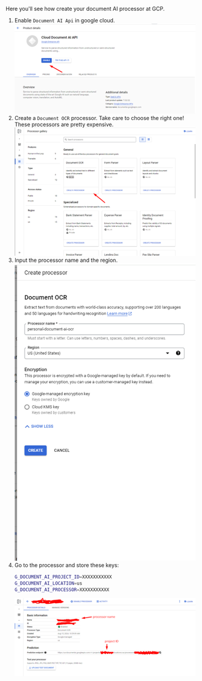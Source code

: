 Here you'll see how create your document AI processor at GCP.

1. Enable `Document AI Api` in google cloud.
    ![enable doc ai api](/docs/assets/create_document_ai_processor/image_1.png)
2. Create a `Document OCR` processor. Take care to choose the right one! These processors are pretty expensive.
    ![choose processor](/docs/assets/create_document_ai_processor/image_2.png)
3. Input the processor name and the region. 
    ![fill processor inputs](/docs/assets/create_document_ai_processor/image_3.png)
4. Go to the processor and store these keys: 
    ```bash
    G_DOCUMENT_AI_PROJECT_ID=XXXXXXXXXXX
    G_DOCUMENT_AI_LOCATION=us
    G_DOCUMENT_AI_PROCESSOR=XXXXXXXXXXX
    ```
    ![fill processor inputs](/docs/assets/create_document_ai_processor/image_4.png)